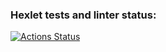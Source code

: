 ### Hexlet tests and linter status:
[![Actions Status](https://github.com/Ligrus/js-oop-project-62/actions/workflows/hexlet-check.yml/badge.svg)](https://github.com/Ligrus/js-oop-project-62/actions)